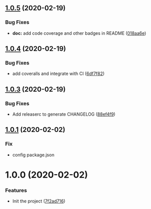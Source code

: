 ## [1.0.5](https://github.com/pjchender/function-benchmarker/compare/v1.0.4...v1.0.5) (2020-02-19)


### Bug Fixes

* **doc:** add code coverage and other badges in README ([018aa6e](https://github.com/pjchender/function-benchmarker/commit/018aa6e90ec723ad13caaa172d6a7cf5fc9bcb97))

## [1.0.4](https://github.com/pjchender/function-benchmarker/compare/v1.0.3...v1.0.4) (2020-02-19)


### Bug Fixes

* add coveralls and integrate with CI ([6df7f82](https://github.com/pjchender/function-benchmarker/commit/6df7f82e6fc6918ea0514f85c515dbd980fbc2da))

## [1.0.3](https://github.com/pjchender/function-benchmarker/compare/v1.0.2...v1.0.3) (2020-02-19)


### Bug Fixes

* Add releaserc to generate CHANGELOG ([88ef4f9](https://github.com/pjchender/function-benchmarker/commit/88ef4f98e0b3fce24bb6b50d70432a063a636f38))

## [1.0.1](https://github.com/pjchender/react-use-opentok/compare/v1.0.1...v1.0.2) (2020-02-02)

### Fix

* config package.json

# 1.0.0 (2020-02-02)

### Features

* Init the project ([7f2ad716](https://github.com/pjchender/function-benchmarker/commit/7f2ad716a1a4ee5aa59557f7401954bf3b3bb163))
